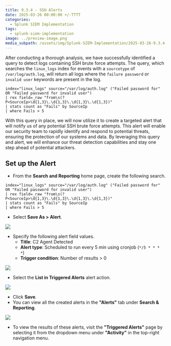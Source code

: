 ```yaml
---
title: 9.3.4 - SSH Alerts
date: 2025-03-26 00:00:00 +/-TTTT
categories:
  - Splunk SIEM Implementation
tags:
  - splunk-siem-implementation
image: ../preview-image.png
media_subpath: /assets/img/Splunk-SIEM-Implementation/2025-03-26-9.3.4---SSH-Alerts/
---
```


After conducting a thorough analysis, we have successfully identified a query to detect logs containing SSH brute force attempts. The query, which searches the `linux_logs` index for events with a `sourcetype` of `/var/log/auth.log`, will return all logs where the `failure password` or `invalid user` keywords are present in the log.  
  
```
index="linux_logs" source="/var/log/auth.log" ("Failed password for" OR "Failed password for invalid user") 
| rex field=_raw "from\s(?P<SourceIp>\d{1,3}\.\d{1,3}\.\d{1,3}\.\d{1,3})"
| stats count as "Fails" by SourceIp
| where Fails > 5
```

With this query in place, we will now utilize it to create a targeted alert that will notify us of any potential SSH brute force attempts. This alert will enable our security team to rapidly identify and respond to potential threats, ensuring the protection of our systems and data. By leveraging this query and alert, we will enhance our threat detection capabilities and stay one step ahead of potential attackers.

## Set up the Alert

- From the **Search and Reporting** home page, create the following search.

```
index="linux_logs" source="/var/log/auth.log" ("Failed password for" OR "Failed password for invalid user") 
| rex field=_raw "from\s(?P<SourceIp>\d{1,3}\.\d{1,3}\.\d{1,3}\.\d{1,3})"
| stats count as "Fails" by SourceIp
| where Fails > 5
```

- Select **Save As > Alert**.

![](2025-03-26-9.3.4---SSH-Alerts-1.png)

- Specify the following alert field values.
	- **Title**: C2 Agent Detected
	- **Alert type**: Scheduled to run every 5 min using cronjob (`*/5 * * * *`)
	- **Trigger condition**: Number of results > 0

![](2025-03-26-9.3.4---SSH-Alerts-2.png)

- Select the **List in Triggered Alerts** alert action.

![](2025-03-26-9.3.4---SSH-Alerts-3.png)


- Click **Save**.
- You can view all the created alerts in the **"Alerts"** tab under **Search & Reporting**.  

![](2025-03-26-9.3.4---SSH-Alerts-4.png)

- To view the results of these alerts, visit the **"Triggered Alerts"** page by selecting it from the dropdown menu under **"Activity"** in the top-right navigation menu.  

